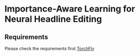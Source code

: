 # Importance-Aware Learning for Neural Headline Editing



## Requirements
Please check the requirements first
[TorchFly](https://github.com/qywu/TorchFly)


##



